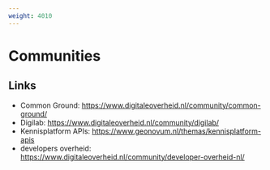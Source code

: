 ```yaml
---
weight: 4010
---
```


# Communities

## Links
- Common Ground: https://www.digitaleoverheid.nl/community/common-ground/
- Digilab: https://www.digitaleoverheid.nl/community/digilab/
- Kennisplatform APIs: https://www.geonovum.nl/themas/kennisplatform-apis
- developers overheid: https://www.digitaleoverheid.nl/community/developer-overheid-nl/
